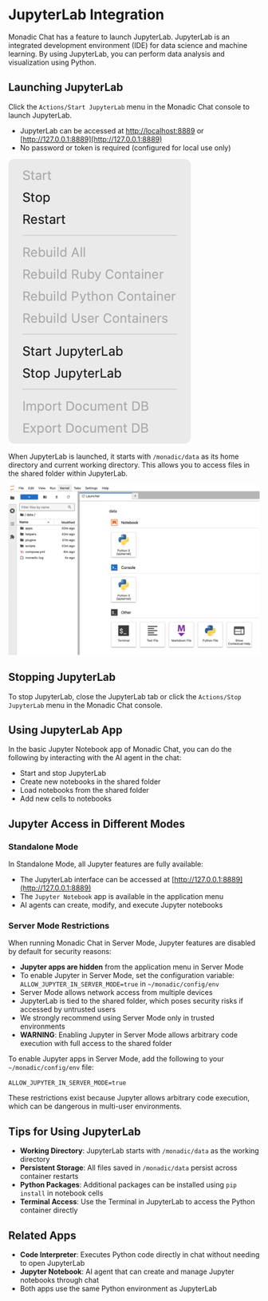 # JupyterLab Integration

Monadic Chat has a feature to launch JupyterLab. JupyterLab is an integrated development environment (IDE) for data science and machine learning. By using JupyterLab, you can perform data analysis and visualization using Python.

## Launching JupyterLab

Click the `Actions/Start JupyterLab` menu in the Monadic Chat console to launch JupyterLab.

- JupyterLab can be accessed at [http://localhost:8889](http://localhost:8889) or [http://127.0.0.1:8889](http://127.0.0.1:8889)
- No password or token is required (configured for local use only)


![Action menu](../assets/images/jupyter-start-stop.png ':size=190')

When JupyterLab is launched, it starts with `/monadic/data` as its home directory and current working directory. This allows you to access files in the shared folder within JupyterLab.

<!-- > 📸 **Screenshot needed**: JupyterLab interface showing file browser with shared folder -->

![JupyterLab Terminal](../assets/images/jupyterlab-terminal.png ':size=600')

## Stopping JupyterLab

To stop JupyterLab, close the JupyterLab tab or click the `Actions/Stop JupyterLab` menu in the Monadic Chat console.

## Using JupyterLab App

In the basic Jupyter Notebook app of Monadic Chat, you can do the following by interacting with the AI agent in the chat:

- Start and stop JupyterLab
- Create new notebooks in the shared folder
- Load notebooks from the shared folder
- Add new cells to notebooks


## Jupyter Access in Different Modes

### Standalone Mode

In Standalone Mode, all Jupyter features are fully available:
- The JupyterLab interface can be accessed at [http://127.0.0.1:8889](http://127.0.0.1:8889)
- The `Jupyter Notebook` app is available in the application menu
- AI agents can create, modify, and execute Jupyter notebooks

### Server Mode Restrictions

When running Monadic Chat in Server Mode, Jupyter features are disabled by default for security reasons:

- **Jupyter apps are hidden** from the application menu in Server Mode
- To enable Jupyter in Server Mode, set the configuration variable: `ALLOW_JUPYTER_IN_SERVER_MODE=true` in `~/monadic/config/env`
- Server Mode allows network access from multiple devices
- JupyterLab is tied to the shared folder, which poses security risks if accessed by untrusted users
- We strongly recommend using Server Mode only in trusted environments
- **WARNING**: Enabling Jupyter in Server Mode allows arbitrary code execution with full access to the shared folder

To enable Jupyter apps in Server Mode, add the following to your `~/monadic/config/env` file:
```
ALLOW_JUPYTER_IN_SERVER_MODE=true
```

These restrictions exist because Jupyter allows arbitrary code execution, which can be dangerous in multi-user environments.

## Tips for Using JupyterLab

- **Working Directory**: JupyterLab starts with `/monadic/data` as the working directory
- **Persistent Storage**: All files saved in `/monadic/data` persist across container restarts
- **Python Packages**: Additional packages can be installed using `pip install` in notebook cells
- **Terminal Access**: Use the Terminal in JupyterLab to access the Python container directly


## Related Apps

- **Code Interpreter**: Executes Python code directly in chat without needing to open JupyterLab
- **Jupyter Notebook**: AI agent that can create and manage Jupyter notebooks through chat
- Both apps use the same Python environment as JupyterLab

